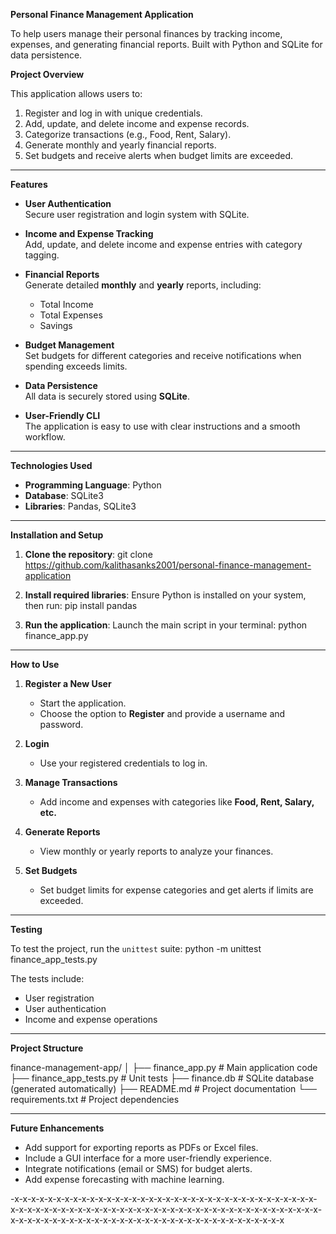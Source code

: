 **Personal Finance Management Application**

To help users manage their personal finances by tracking income, expenses, and generating financial reports. Built with Python and SQLite for data persistence.

**Project Overview**

This application allows users to:

1. Register and log in with unique credentials.
2. Add, update, and delete income and expense records.
3. Categorize transactions (e.g., Food, Rent, Salary).
4. Generate monthly and yearly financial reports.
5. Set budgets and receive alerts when budget limits are exceeded.

--------------------------------------------------------------------------------------------------------------------------------------------------------------------------------------------------------------------

**Features**

- **User Authentication**  
  Secure user registration and login system with SQLite.

- **Income and Expense Tracking**  
  Add, update, and delete income and expense entries with category tagging.

- **Financial Reports**  
  Generate detailed **monthly** and **yearly** reports, including:
  - Total Income
  - Total Expenses
  - Savings

- **Budget Management**  
  Set budgets for different categories and receive notifications when spending exceeds limits.

- **Data Persistence**  
  All data is securely stored using **SQLite**.

- **User-Friendly CLI**  
  The application is easy to use with clear instructions and a smooth workflow.

--------------------------------------------------------------------------------------------------------------------------------------------------------------------------------------------------------------------

 **Technologies Used**

- **Programming Language**: Python  
- **Database**: SQLite3  
- **Libraries**: Pandas, SQLite3  

--------------------------------------------------------------------------------------------------------------------------------------------------------------------------------------------------------------------

**Installation and Setup**

1. **Clone the repository**:
   git clone https://github.com/kalithasanks2001/personal-finance-management-application

2. **Install required libraries**:
   Ensure Python is installed on your system, then run:
   pip install pandas

3. **Run the application**:
   Launch the main script in your terminal:
   python finance_app.py

--------------------------------------------------------------------------------------------------------------------------------------------------------------------------------------------------------------------

**How to Use**

1. **Register a New User**  
   - Start the application.  
   - Choose the option to **Register** and provide a username and password.

2. **Login**  
   - Use your registered credentials to log in.

3. **Manage Transactions**  
   - Add income and expenses with categories like **Food, Rent, Salary, etc.**

4. **Generate Reports**  
   - View monthly or yearly reports to analyze your finances.

5. **Set Budgets**  
   - Set budget limits for expense categories and get alerts if limits are exceeded.

--------------------------------------------------------------------------------------------------------------------------------------------------------------------------------------------------------------------

**Testing**

To test the project, run the `unittest` suite:
python -m unittest finance_app_tests.py

The tests include:
- User registration
- User authentication
- Income and expense operations

-------------------------------------------------------------------------------------------------------------------------------------------------------------------------------------------------------------------

**Project Structure**

finance-management-app/
│
├── finance_app.py            # Main application code
├── finance_app_tests.py      # Unit tests
├── finance.db                # SQLite database (generated automatically)
├── README.md                 # Project documentation
└── requirements.txt          # Project dependencies

--------------------------------------------------------------------------------------------------------------------------------------------------------------------------------------------------------------------

**Future Enhancements**

- Add support for exporting reports as PDFs or Excel files.
- Include a GUI interface for a more user-friendly experience.
- Integrate notifications (email or SMS) for budget alerts.
- Add expense forecasting with machine learning.

-x-x-x-x-x-x-x-x-x-x-x-x-x-x-x-x-x-x-x-x-x-x-x-x-x-x-x-x-x-x-x-x-x-x-x-x-x-x-x-x-x-x-x-x-x-x-x-x-x-x-x-x-x-x-x-x-x-x-x-x-x-x-x-x-x-x-x-x-x-x-x-x-x-x-x-x-x-x-x-x-x-x-x-x-x-x-x-x-x-x-x-x-x-x-x-x-x-x-x-x-x-x-x-x-x-x
